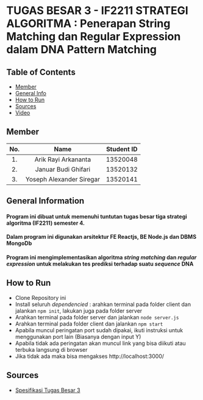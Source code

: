 # TUGAS BESAR 3 - IF2211 STRATEGI ALGORITMA : Penerapan String Matching dan Regular Expression dalam DNA Pattern Matching

## Table of Contents
* [Member](#member)
* [General Info](#general-information)
* [How to Run](#how-to-run)
* [Sources](#sources)
* [Video](#video)

## Member
| No. | Name | Student ID |
| :---: | :---: | :---: |
| 1. | Arik Rayi Arkananta | 13520048 |
| 2. | Januar Budi Ghifari | 13520132 | 
| 3. | Yoseph Alexander Siregar | 13520141 |

## General Information
#### Program ini dibuat untuk memenuhi tuntutan tugas besar tiga strategi algoritma (IF2211) semester 4.
#### Dalam program ini digunakan arsitektur FE Reactjs, BE Node.js dan DBMS MongoDb
#### Program ini mengimplementasikan algoritma _string_ _matching_ dan _regular_ _expression_ untuk melakukan tes prediksi terhadap suatu _sequence_ DNA 

## How to Run
- Clone Repository ini
- Install seluruh _dependencied_ : arahkan terminal pada folder client dan jalankan `npm init`, lakukan juga pada folder server
- Arahkan terminal pada folder server dan jalankan `node server.js`
- Arahkan terminal pada folder client dan jalankan `npm start`
- Apabila muncul peringatan port sudah dipakai, ikuti instruksi untuk menggunakan port lain (Biasanya dengan input Y)
- Apabila tidak ada peringatan akan muncul link yang bisa diikuti atau terbuka langsung di browser
- Jika tidak ada maka bisa mengakses http://localhost:3000/

## Sources
- [Spesifikasi Tugas Besar 3](https://informatika.stei.itb.ac.id/~rinaldi.munir/Stmik/2021-2022/Tugas-Besar-3-IF2211-Strategi-Algoritma-2022.pdf)
